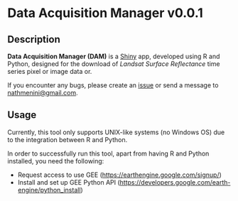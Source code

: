 # Data Acquisition Manager v0.0.1

## Description

**Data Acquisition Manager (DAM)** is a [Shiny](https://shiny.rstudio.com/) app, developed using R and Python, designed for the download of *Landsat Surface Reflectance* time series pixel or image data or.

If you encounter any bugs, please create an [issue](https://github.com/nathmenini/download-rsd/issues) or send a message to nathmenini@gmail.com.

## Usage

Currently, this tool only supports UNIX-like systems (no Windows OS) due to the integration between R and Python.

In order to successfully run this tool, apart from having R and Python installed, you need the following:

* Request access to use GEE (https://earthengine.google.com/signup/)
* Install and set up GEE Python API (https://developers.google.com/earth-engine/python_install)
